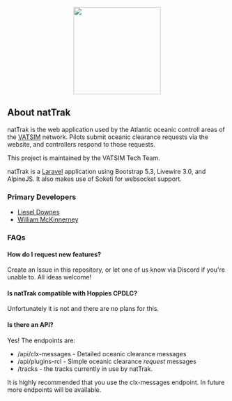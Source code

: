 <p align="center"><a href="https://nattrak.vatsim.net" target="_blank"><img src="https://github.com/vatsimnetwork/nattrak/blob/1ffe41ca2087844dab75cb0b33ed9f85f96a8c1c/public/images/natTrak_Logo_2000px.png?raw=true" width="200"></a></p>

[//]: # (<p align="center">)

[//]: # (<a href="https://travis-ci.org/laravel/framework"><img src="https://travis-ci.org/laravel/framework.svg" alt="Build Status"></a>)

[//]: # (<a href="https://packagist.org/packages/laravel/framework"><img src="https://img.shields.io/packagist/dt/laravel/framework" alt="Total Downloads"></a>)

[//]: # (<a href="https://packagist.org/packages/laravel/framework"><img src="https://img.shields.io/packagist/v/laravel/framework" alt="Latest Stable Version"></a>)

[//]: # (<a href="https://packagist.org/packages/laravel/framework"><img src="https://img.shields.io/packagist/l/laravel/framework" alt="License"></a>)

[//]: # (</p>)

## About natTrak

natTrak is the web application used by the Atlantic oceanic controll areas of the [VATSIM](https://vatsim.net) network. Pilots submit oceanic clearance requests via the website, and controllers respond to those requests.

This project is maintained by the VATSIM Tech Team.

natTrak is a [Laravel](https://laravel.com) application using Bootstrap 5.3, Livewire 3.0, and AlpineJS. It also makes use of Soketi for websocket support.

### Primary Developers

- [Liesel Downes](https://github.com/lieselwd)
- [William McKinnerney](https://github.com/williammck)

### FAQs

#### How do I request new features?

Create an Issue in this repository, or let one of us know via Discord if you're unable to. All ideas welcome!

#### Is natTrak compatible with Hoppies CPDLC?

Unfortunately it is not and there are no plans for this.

#### Is there an API?

Yes! The endpoints are:

- /api/clx-messages - Detailed oceanic clearance messages
- /api/plugins-rcl - Simple oceanic clearance _request_ messages
- /tracks - the tracks currently in use by natTrak.

It is highly recommended that you use the clx-messages endpoint. In future more endpoints will be available.
